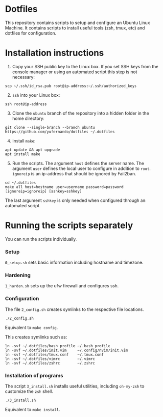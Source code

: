 # Dotfiles

This repository contains scripts to setup and configure an Ubuntu Linux Machine. It
contains scripts to install useful tools (zsh, tmux, etc) and dotfiles for configuration.

# Installation instructions

1. Copy your SSH public key to the Linux box. If you set SSH keys from the console manager or using
   an automated script this step is not necessary:

`scp ~/.ssh/id_rsa.pub root@ip-address:~/.ssh/authorized_keys`

2. `ssh` into your Linux box:

`ssh root@ip-address`

3. Clone the `ubuntu` branch of the repository into a hidden folder in the home directory:

```
git clone --single-branch --branch ubuntu https://github.com/yufernando/dotfiles ~/.dotfiles
```

4. Install `make`: 

```
apt update && apt upgrade
apt install make
```

5. Run the scripts. The argument `host` defines the server name. The argument `user` defines the local user to configure in addition to `root`. `ignoreip` is an ip-address that should be ignored by Fail2ban.

```
cd ~/.dotfiles
make all host=hostname user=username password=password [ignoreip=ignoreip] [sshkey=sshkey]
```
The last argument `sshkey` is only needed when configured through an automated script.

# Running the scripts separately

You can run the scripts individually.

### Setup

`0_setup.sh` sets basic information including hostname and timezone.

### Hardening

`1_harden.sh` sets up the ufw firewall and configures ssh.

### Configuration

The file `2_config.sh` creates symlinks to the respective file locations.
```
./2_config.sh
```

Equivalent to `make config`.

This creates symlinks such as:
```
ln -svf ~/.dotfiles/bash_profile ~/.bash_profile
ln -svf ~/.dotfiles/init.vim     ~/.config/nvim/init.vim
ln -svf ~/.dotfiles/tmux.conf    ~/.tmux.conf
ln -svf ~/.dotfiles/vimrc        ~/.vimrc
ln -svf ~/.dotfiles/zshrc        ~/.zshrc
```

### Installation of programs

The script `3_install.sh` installs useful utilities, including `oh-my-zsh` to customize the
`zsh` shell.

`./3_install.sh`

Equivalent to `make install`.

